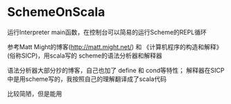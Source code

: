 # SchemeOnScala
运行Interpreter main函数，在控制台可以简易的运行Scheme的REPL循环

参考Matt Might的博客(http://matt.might.net/) 和 《计算机程序的构造和解释》(俗称SICP)，用scala写的 scheme的语法分析器和解释器

语法分析器大部分抄的博客，自己也加了 define 和 cond等特性；
解释器在SICP中是用scheme写的，我按照自己的理解翻译成了scala代码

比较简陋，但是能用
